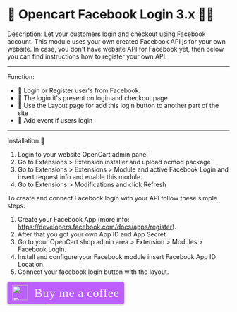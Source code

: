 🛒 Opencart Facebook Login 3.x 🐱‍🏍
=======

Description:
Let your customers login and checkout using Facebook account. This module uses your own created Facebook API js for your own website. In case, you don't have website API for Facebook yet, then below you can find instructions how to register your own API.

---
Function:
- 📖 Login or Register user's from Facebook.
- 📖 The login it's present on login and checkout page.
- 📖 Use the Layout page for add this login button to another part of the site
- 📖 Add event if users login

---
Installation 📑
1. Login to your website OpenCart admin panel
2. Go to Extensions > Extension installer and upload ocmod package
3. Go to Extensions > Extensions > Module and active Facebook Login and insert request info and enable this module.
4. Go to Extensions > Modifications and click Refresh

To create and connect Facebook login with your API follow these simple steps:
1. Create your Facebook App (more info: https://developers.facebook.com/docs/apps/register).
2. After that you got your own App ID and App Secret
3. Go to your OpenCart shop admin area > Extension > Modules > Facebook Login.
4. Install and configure your Facebook module insert Facebook App ID Location.
5. Connect your facebook login button with the layout.

<style>.bmc-button img{height: 34px !important;width: 35px !important;margin-bottom: 1px !important;box-shadow: none !important;border: none !important;vertical-align: middle !important;}.bmc-button{padding: 7px 10px 7px 10px !important;line-height: 35px !important;height:51px !important;min-width:217px !important;text-decoration: none !important;display:inline-flex !important;color:#ffffff !important;background-color:#BD5FFF !important;border-radius: 5px !important;border: 1px solid transparent !important;padding: 7px 10px 7px 10px !important;font-size: 22px !important;letter-spacing: 0.6px !important;box-shadow: 0px 1px 2px rgba(190, 190, 190, 0.5) !important;-webkit-box-shadow: 0px 1px 2px 2px rgba(190, 190, 190, 0.5) !important;margin: 0 auto !important;font-family:'Cookie', cursive !important;-webkit-box-sizing: border-box !important;box-sizing: border-box !important;-o-transition: 0.3s all linear !important;-webkit-transition: 0.3s all linear !important;-moz-transition: 0.3s all linear !important;-ms-transition: 0.3s all linear !important;transition: 0.3s all linear !important;}.bmc-button:hover, .bmc-button:active, .bmc-button:focus {-webkit-box-shadow: 0px 1px 2px 2px rgba(190, 190, 190, 0.5) !important;text-decoration: none !important;box-shadow: 0px 1px 2px 2px rgba(190, 190, 190, 0.5) !important;opacity: 0.85 !important;color:#ffffff !important;}</style><link href="https://fonts.googleapis.com/css?family=Cookie" rel="stylesheet"><a class="bmc-button" target="_blank" href="https://www.buymeacoffee.com/davidev"><img src="https://cdn.buymeacoffee.com/buttons/bmc-new-btn-logo.svg" alt="Buy me a coffee"><span style="margin-left:15px;font-size:28px !important;">Buy me a coffee</span></a>
